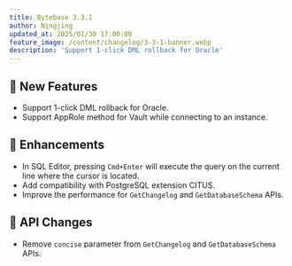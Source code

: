 ```yaml
---
title: Bytebase 3.3.1
author: Ningjing
updated_at: 2025/01/30 17:00:00
feature_image: /content/changelog/3-3-1-banner.webp
description: 'Support 1-click DML rollback for Oracle'
---
```


## 🚀 New Features

- Support 1-click DML rollback for Oracle.
- Support AppRole method for Vault while connecting to an instance.

## 🎄 Enhancements

- In SQL Editor, pressing `Cmd+Enter` will execute the query on the current line where the cursor is located.
- Add compatibility with PostgreSQL extension CITUS.
- Improve the performance for `GetChangelog` and `GetDatabaseSchema` APIs.

## 🔔 API Changes

- Remove `concise` parameter from `GetChangelog` and `GetDatabaseSchema` APIs.

<IncludeBlock url="/docs/get-started/install/install-upgrade"></IncludeBlock>